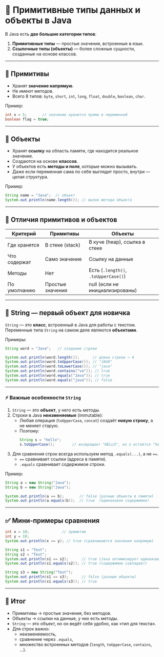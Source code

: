 # 📑 Примитивные типы данных и объекты в Java  

В Java есть **две большие категории типов**:  
1. **Примитивные типы** — простые значения, встроенные в язык.  
2. **Ссылочные типы (объекты)** — более сложные сущности, созданные на основе классов.  

---

## 🔹 Примитивы
- Хранят **значение напрямую**.  
- Не имеют методов.  
- Всего 8 типов: `byte`, `short`, `int`, `long`, `float`, `double`, `boolean`, `char`.  

Пример:
```java
int x = 5;       // значение хранится прямо в переменной
boolean flag = true;
```

---

## 🔹 Объекты
- Хранят **ссылку** на область памяти, где находится реальное значение.  
- Создаются на основе **классов**.  
- У объектов есть **методы и поля**, которые можно вызывать.  
- Даже если переменная сама по себе выглядит просто, внутри — целая структура.  

Пример:
```java
String name = "Java";  // объект
System.out.println(name.length()); // вызов метода объекта
```

---

## 🔹 Отличия примитивов и объектов

| Критерий          | Примитивы                | Объекты                   |
|-------------------|--------------------------|---------------------------|
| Где хранятся      | В стеке (stack)          | В куче (heap), ссылка в стеке |
| Что содержат      | Само значение            | Ссылку на данные          |
| Методы            | Нет                      | Есть (`.length()`, `.toUpperCase()`) |
| По умолчанию      | Простые значения         | null (если не инициализированы) |

---

## 🔹 String — первый объект для новичка

`String` — это **класс**, встроенный в Java для работы с текстом.  
Переменные типа `String` на самом деле являются **объектами**.  

Примеры:
```java
String word = "Java";   // создание строки

System.out.println(word.length());      // длина строки → 4
System.out.println(word.toUpperCase()); // "JAVA"
System.out.println(word.toLowerCase()); // "java"
System.out.println(word.contains("va")); // true
System.out.println(word.equals("Java")); // true
System.out.println(word.equals("java")); // false
```

---

### ⚡ Важные особенности `String`
1. `String` — это **объект**, у него есть методы.  
2. Строки в Java **неизменяемые** (immutable):  
   - Любая операция (`toUpperCase`, `concat`) создаёт **новую строку**, а не меняет старую.  
   - Поэтому:  
     ```java
     String s = "hello";
     s.toUpperCase();        // возвращает "HELLO", но s остаётся "hello"
     ```
3. Для сравнения строк всегда используем метод `.equals(...)`, а не `==`.  
   - `==` сравнивает ссылки (адреса в памяти).  
   - `.equals` сравнивает содержимое строки.  

Пример:
```java
String a = new String("Java");
String b = new String("Java");

System.out.println(a == b);       // false (разные объекты в памяти)
System.out.println(a.equals(b));  // true  (одинаковое содержимое)
```

---

## ✅ Мини-примеры сравнения

```java
int x = 10;               // примитив
int y = 10;
System.out.println(x == y); // true (сравниваются значения напрямую)

String s1 = "Test";
String s2 = "Test";
System.out.println(s1 == s2);      // true (Java оптимизирует одинаковые строки)
System.out.println(s1.equals(s2)); // true (содержимое совпадает)

String s3 = new String("Test");
System.out.println(s1 == s3);      // false (разные объекты)
System.out.println(s1.equals(s3)); // true
```

---

## 📌 Итог
- Примитивы → простые значения, без методов.  
- Объекты → ссылки на данные, у них есть методы.  
- `String` — это объект, но он ведёт себя удобно, как «тип для текста».  
- Для строк важно:  
  - неизменяемость,  
  - сравнение через `.equals`,  
  - множество встроенных методов (`length`, `toUpperCase`, `contains`, …).  
